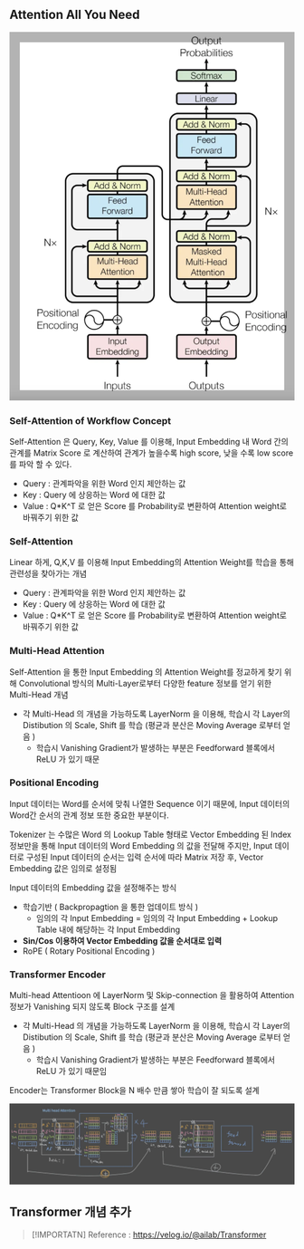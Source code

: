 

## Attention All You Need

![ Transformer structure ](./imgs/Transformer_structure.png)

### Self-Attention of Workflow Concept

Self-Attention 은 Query, Key, Value 를 이용해, Input Embedding 내 Word 간의 관계를 Matrix Score 로 계산하여 관계가 높을수록 high score, 낮을 수록 low score를 파악 할 수 있다.

- Query : 관계파악을 위한 Word 인지 제안하는 값
- Key : Query 에 상응하는 Word 에 대한 값
- Value : Q*K^T 로 얻은 Score 를 Probability로 변환하여 Attention weight로 바꿔주기 위한 값

### Self-Attention 

Linear 하게, Q,K,V 를 이용해 Input Embedding의 Attention Weight를 학습을 통해 관련성을 찾아가는 개념

- Query : 관계파악을 위한 Word 인지 제안하는 값
- Key : Query 에 상응하는 Word 에 대한 값
- Value : Q*K^T 로 얻은 Score 를 Probability로 변환하여 Attention weight로 바꿔주기 위한 값

### Multi-Head Attention

Self-Attention 을 통한 Input Embedding 의 Attention Weight를 정교하게 찾기 위해 Convolutional 방식의 Multi-Layer로부터 다양한 feature 정보를 얻기 위한 Multi-Head 개념

- 각 Multi-Head 의 개념을 가능하도록 LayerNorm 을 이용해, 학습시 각 Layer의 Distibution 의 Scale, Shift 를 학습 (평균과 분산은 Moving Average 로부터 얻음 )
  - 학습시 Vanishing Gradient가 발생하는 부분은 Feedforward 블록에서 ReLU 가 있기 때문

### Positional Encoding

Input 데이터는 Word를 순서에 맞춰 나열한 Sequence 이기 때문에, Input 데이터의 Word간 순서의 관계 정보 또한 중요한 부분이다.

Tokenizer 는 수많은 Word 의 Lookup Table 형태로 Vector Embedding 된 Index 정보만을 통해 Input 데이터의 Word Embedding 의 값을 전달해 주지만, Input 데이터로 구성된 Input 데이터의 순서는 입력 순서에 따라 Matrix 저장 후, Vector Embedding 값은 임의로 설정됨

Input 데이터의 Embedding 값을 설정해주는 방식
- 학습기반 ( Backpropagtion 을 통한 업데이트 방식 )
  - 임의의 각 Input Embedding = 임의의 각 Input Embedding + Lookup Table 내에 해당하는 각 Input Embedding 
- **Sin/Cos 이용하여 Vector Embedding 값을 순서대로 입력**
- RoPE ( Rotary Positional Encoding )

### Transformer Encoder

Multi-head Attentioon 에 LayerNorm 및 Skip-connection 을 활용하여 Attention 정보가 Vanishing 되지 않도록 Block 구조를 설계
- 각 Multi-Head 의 개념을 가능하도록 LayerNorm 을 이용해, 학습시 각 Layer의 Distibution 의 Scale, Shift 를 학습 (평균과 분산은 Moving Average 로부터 얻음 )
  - 학습시 Vanishing Gradient가 발생하는 부분은 Feedforward 블록에서 ReLU 가 있기 때문임

Encoder는 Transformer Block을 N 배수 만큼 쌓아 학습이 잘 되도록 설계

![ Transformer encoder by hand](./imgs/Transformer_encoder_hand.png)


## Transformer 개념 추가
> [!IMPORTATN]
> Reference : <https://velog.io/@ailab/Transformer>